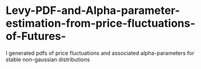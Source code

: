 # Levy-PDF-and-Alpha-parameter-estimation-from-price-fluctuations-of-Futures-
I generated pdfs of price fluctuations and associated alpha-parameters for stable non-gaussian distributions
